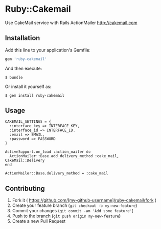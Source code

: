 # Ruby::Cakemail

Use CakeMail service with Rails ActionMailer
http://cakemail.com

## Installation

Add this line to your application's Gemfile:

```ruby
gem 'ruby-cakemail'
```

And then execute:

    $ bundle

Or install it yourself as:

    $ gem install ruby-cakemail

## Usage

```
CAKEMAIL_SETTINGS = {
  :interface_key => INTERFACE_KEY,
  :interface_id => INTERFACE_ID,
  :email => EMAIL,
  :password => PASSWORD
}

ActiveSupport.on_load :action_mailer do
  ActionMailer::Base.add_delivery_method :cake_mail, CakeMail::Delivery
end

ActionMailer::Base.delivery_method = :cake_mail
```

## Contributing

1. Fork it ( https://github.com/[my-github-username]/ruby-cakemail/fork )
2. Create your feature branch (`git checkout -b my-new-feature`)
3. Commit your changes (`git commit -am 'Add some feature'`)
4. Push to the branch (`git push origin my-new-feature`)
5. Create a new Pull Request
